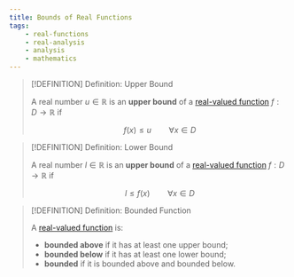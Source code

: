 ```yaml
---
title: Bounds of Real Functions
tags:
    - real-functions
    - real-analysis
    - analysis
    - mathematics
---
```


>[!DEFINITION] Definition: Upper Bound
>
>A real number $u \in \mathbb{R}$ is an **upper bound** of a [real-valued function](../Functions%20of%20the%20Real%20Numbers.md) $f: D \to \mathbb{R}$ if
>
>$$
>f(x) \le u \qquad \forall x \in D
>$$
>

>[!DEFINITION] Definition: Lower Bound
>
>A real number $l \in \mathbb{R}$ is an **upper bound** of a [real-valued function](../Functions%20of%20the%20Real%20Numbers.md) $f: D \to \mathbb{R}$ if
>
>$$
>l \le f(x) \qquad \forall x \in D
>$$

>[!DEFINITION] Definition: Bounded Function
>
>A [real-valued function](../Functions%20of%20the%20Real%20Numbers.md) is:
>- **bounded above** if it has at least one upper bound;
>- **bounded below** if it has at least one lower bound;
>- **bounded** if it is bounded above and bounded below.
>